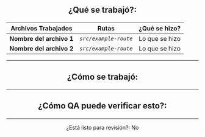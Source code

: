 ## <p align="center">¿Qué se trabajó?:</p>

|Archivos Trabajados|Rutas|¿Qué se hizo?|
|:---:|:---:|:---:|
|**Nombre del archivo 1**|_`src/example-route`_|Lo que se hizo|
|**Nombre del archivo 2**|_`src/example-route`_|Lo que se hizo|

---

## <p align="center"> ¿Cómo se trabajó: </p>
<p align="center">
<!-- Algo que describa de forma precisa cómo se implementó o trabajó para que la revisión sea más rápida -->
</p>

---

## <p align="center">¿Cómo QA puede verificar esto?:</p>

<!--
Agregue pantallazos si es Frontend o App, comandos si es Backend, instrucciones o cualquier cosa
que sirva para que se pueda verificar y así facilitar la revisión y aprobación.

Ejemplos:
* Paso a paso de como verificar
* Pantallazos mostrando diferencias o demás mostrando el resultado
* Describir la URL para verificar el trabajo
-->
---
<p align="center">¿Está listo para revisión?: No</p>
